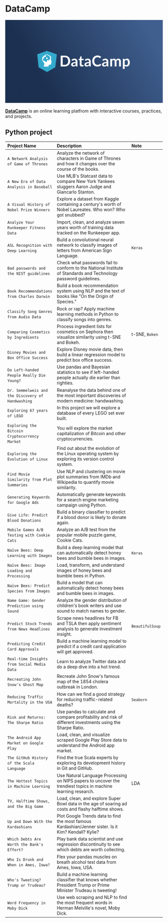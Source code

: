 # DataCamp 
![DataCamp Logo](datacamp.png)

[**DataCamp**](https://www.datacamp.com) is an online learning platfrom with interactive courses, practices, and projects.

## Python project ##

|Project Name|Description |Note
|:------|:-----|:---------|
|`A Network Analysis of Game of Thrones`|Analyze the network of characters in Game of Thrones and how it changes over the course of the books.|
|`A New Era of Data Analysis in Baseball`|Use MLB's Statcast data to compare New York Yankees sluggers Aaron Judge and Giancarlo Stanton.|
|`A Visual History of Nobel Prize Winners`|Explore a dataset from Kaggle containing a century's worth of Nobel Laureates. Who won? Who got snubbed?|
|`Analyze Your Runkeeper Fitness Data`|Import, clean, and analyze seven years worth of training data tracked on the Runkeeper app.|
|`ASL Recognition with Deep Learning`|Build a convolutional neural network to classify images of letters from American Sign Language.|`Keras`|
|`Bad passwords and the NIST guidelines`|Check what passwords fail to conform to the National Institute of Standards and Technology password guidelines.|
|`Book Recommendations from Charles Darwin`|Build a book recommendation system using NLP and the text of books like "On the Origin of Species."|
|`Classify Song Genres from Audio Data`|Rock or rap? Apply machine learning methods in Python to classify songs into genres.|
|`Comparing Cosmetics by Ingredients`|Process ingredient lists for cosmetics on Sephora then visualize similarity using t-SNE and Bokeh.|t-SNE, `Boken`|
|`Disney Movies and Box Office Success`|Explore Disney movie data, then build a linear regression model to predict box office success.|
|`Do Left-handed People Really Die Young?`|Use pandas and Bayesian statistics to see if left-handed people actually die earlier than righties.|
|`Dr. Semmelweis and the Discovery of Handwashing`|Reanalyse the data behind one of the most important discoveries of modern medicine: handwashing.|
|`Exploring 67 years of LEGO`|In this project we will explore a database of every LEGO set ever built.|
|`Exploring the Bitcoin Cryptocurrency Market`|You will explore the market capitalization of Bitcoin and other cryptocurrencies.|
|`Exploring the Evolution of Linux`|Find out about the evolution of the Linux operating system by exploring its version control system.|
|`Find Movie Similarity from Plot Summaries`|Use NLP and clustering on movie plot summaries from IMDb and Wikipedia to quantify movie similarity.|
|`Generating Keywords for Google Ads`|Automatically generate keywords for a search engine marketing campaign using Python.|
|`Give Life: Predict Blood Donations`|Build a binary classifier to predict if a blood donor is likely to donate again.|
|`Mobile Games A/B Testing with Cookie Cats`|Analyze an A/B test from the popular mobile puzzle game, Cookie Cats.|
|`Naïve Bees: Deep Learning with Images`|Build a deep learning model that can automatically detect honey bees and bumble bees in images.|`Keras`|
|`Naïve Bees: Image Loading and Processing`|Load, transform, and understand images of honey bees and bumble bees in Python.|
|`Naïve Bees: Predict Species from Images`|Build a model that can automatically detect honey bees and bumble bees in images.|
|`Name Game: Gender Prediction using Sound`|Analyze the gender distribution of children's book writers and use sound to match names to gender.|
|`Predict Stock Trends from News Headlines`|Scrape news headlines for FB and TSLA then apply sentiment analysis to generate investment insight.|`BeautifulSoup`|
|`Predicting Credit Card Approvals`|Build a machine learning model to predict if a credit card application will get approved.|
|`Real-time Insights from Social Media Data`|Learn to analyze Twitter data and do a deep dive into a hot trend.|
|`Recreating John Snow's Ghost Map`|Recreate John Snow's famous map of the 1854 cholera outbreak in London.|
|`Reducing Traffic Mortality in the USA`|How can we find a good strategy for reducing traffic-related deaths?|`Seaborn`|
|`Risk and Returns: The Sharpe Ratio`|Use pandas to calculate and compare profitability and risk of different investments using the Sharpe Ratio.|
|`The Android App Market on Google Play`|Load, clean, and visualize scraped Google Play Store data to understand the Android app market.|
|`The GitHub History of the Scala Language`|Find the true Scala experts by exploring its development history in Git and GitHub.|
|`The Hottest Topics in Machine Learning`|Use Natural Language Processing on NIPS papers to uncover the trendiest topics in machine learning research.|LDA|
|`TV, Halftime Shows, and the Big Game`|Load, clean, and explore Super Bowl data in the age of soaring ad costs and flashy halftime shows.|
|`Up and Down With the Kardashians`|Plot Google Trends data to find the most famous Kardashian/Jenner sister. Is it Kim? Kendall? Kylie?|
|`Which Debts Are Worth the Bank's Effort?`|Play bank data scientist and use regression discontinuity to see which debts are worth collecting.|
|`Who Is Drunk and When in Ames, Iowa?`|Flex your pandas muscles on breath alcohol test data from Ames, Iowa, USA.|
|`Who's Tweeting? Trump or Trudeau?`|Build a machine learning classifier that knows whether President Trump or Prime Minister Trudeau is tweeting!|
|`Word Frequency in Moby Dick`|Use web scraping and NLP to find the most frequent words in Herman Melville's novel, Moby Dick.|

